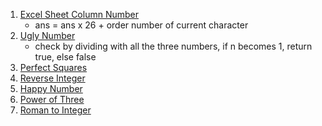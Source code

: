 1. [Excel Sheet Column Number](https://leetcode.com/problems/excel-sheet-column-number/)
    - ans = ans x 26 + order number of current character
2. [Ugly Number](#https://leetcode.com/problems/ugly-number/)
    - check by dividing with all the three numbers, if n becomes 1, return true, else false
3. [Perfect Squares](#https://leetcode.com/problems/perfect-squares/)
4. [Reverse Integer](#https://leetcode.com/problems/reverse-integer/)
5. [Happy Number](#https://leetcode.com/problems/happy-number/)
6. [Power of Three](#https://leetcode.com/problems/power-of-three/)
7. [Roman to Integer](#https://leetcode.com/problems/roman-to-integer)
